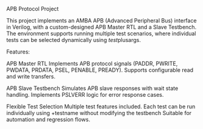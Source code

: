 APB Protocol Project 

This project implements an AMBA APB (Advanced Peripheral Bus) interface in Verilog, with a custom-designed APB Master RTL and a Slave Testbench. 
The environment supports running multiple test scenarios, where individual tests can be selected dynamically using $test$plusargs.


Features:

APB Master RTL
		Implements APB protocol signals (PADDR, PWRITE, PWDATA, PRDATA, PSEL, PENABLE, PREADY).
		Supports configurable read and write transfers.

APB Slave Testbench
		Simulates APB slave responses with wait state handling.
		Implements PSLVERR logic for error response cases.

Flexible Test Selection
		Multiple test features included.
		Each test can be run individually using +testname without modifying the testbench
		Suitable for automation and regression flows.


